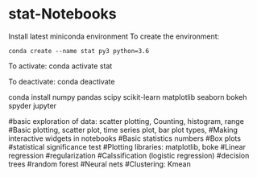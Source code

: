 # stat-Notebooks
Install latest miniconda environment
To create the environment:

	conda create --name stat py3 python=3.6
	
To activate:
conda activate stat

To deactivate:
conda deactivate

conda install numpy pandas scipy scikit-learn  matplotlib seaborn bokeh spyder jupyter

#basic exploration of data: scatter plotting, Counting, histogram, range
#Basic plotting, scatter plot, time series plot, bar plot types,
#Making interactive widgets in notebooks
#Basic statistics numbers
#Box plots
#statistical significance test
#Plotting libraries: matplotlib, boke
#Linear regression
#regularization
#Calssification (logistic regression)
#decision trees
#random forest
#Neural nets
#Clustering: Kmean


